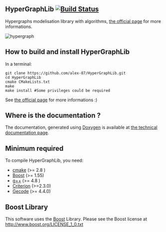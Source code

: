 HyperGraphLib [![Build Status](https://travis-ci.org/alex-87/HyperGraphLib.svg?branch=master)](https://travis-ci.org/alex-87/HyperGraphLib)
-------------
Hypergraphs modelisation library with algorithms, [the official page](https://alex-87.github.io/HyperGraphLib) for more informations.

![hypergraph](http://alex-87.github.io/HyperGraphLib/images/hypergraph.png)

How to build and install HyperGraphLib
-------------

In a terminal:

```shell
git clone https://github.com/alex-87/HyperGraphLib.git
cd HyperGraphLib
cmake CMakeLists.txt
make
make install #Some privileges could be required
```

See [the official page](https://alex-87.github.io/HyperGraphLib) for more informations :)

Where is the documentation ?
-------------

The documentation, generated using [Doxygen](http://www.doxygen.org) is available at [the technical documentation page](https://alex-87.github.io/HyperGraphLib/doc).


Minimum required
-------------

To compile HyperGraphLib, you need:

  - [cmake](https://github.com/Kitware/CMake) (>= 2.8 ) 
  - [Boost](http://www.boost.org) (>= 1.55)
  - [g++](https://gcc.gnu.org)   (>= 4.8 )
  - [Criterion](https://github.com/Snaipe/Criterion) (>=2.3.0)
  - [Gecode](http://http://www.gecode.org) (>= 4.4.0)

Boost Library
-------------

This software uses the [Boost](https://www.boost.org/) Library. Please see the Boost license at http://www.boost.org/LICENSE_1_0.txt 
